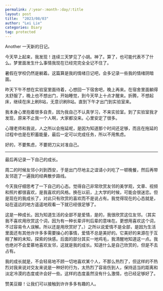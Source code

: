 ```yaml
---
permalink: /:year-:month-:day/:title
layout: post
title:  "2023/08/03"
author: "Lei Lie"
categories: Diary
tag: protected 
---
```


Another 一天新的日记。

今天早上起来，我发现！连续三天梦见了小胡。神了。算了，也可能代表不了什么。梦里面发生什么事情我现在已经完完全全记不住了。

暑假在学校仍然是躺着。这篇算是我的情绪日记吧，会多记录一些我的情绪阴暗面。

昨天下午不想在实验室里面待着，心想回一下宿舍吧，晚上再来。在宿舍里面躺得太舒服了，晚上也不想出门，开始睡觉，到今天早上十点才醒来。折腾，不想起床，继续在床上刷B站，无意识刷B站。直到下午才出门到实验室来。

我本身心里抱着很多自责，因为我自己不认真学习，不来实验室。到了实验室我才发现，原来不止我一个人啊，大家都没来。心里安定了很多。

心理老师和我说，人之所以会拖延呢，是因为知道那个时间还足够，而且在拖延的过程中也是在积蓄能量，最后一定可以完成任务，所以不用焦虑。

好的，不要焦虑，不要把刀尖对准自己。

---

最后再记录一下自己的成长。

周二的时候友邻小刘到西安，于是出门尽地主之谊请小刘吃了一顿晚餐，然后再带友邻逛了一遍我的经典散步路线。

今天我仔细思考了一下自己的心态。觉得自己非常欣赏友邻的美学观，文章、视频和照片都很喜欢，是我喜欢的风格。换在以前，上大学的时候，可能会很迷恋。但是现在的我成长了，对此只有欣赏的喜欢而不是说占有。我觉得现在的心态就是，站在遥远的地方遥遥地观看一下就已经很足够了。

这是一种成长。因为知道生活的全部不是爱情，是的，我很欣赏这位友邻。（其实我不喜欢用欣赏这个词，因为有一种长辈评判后辈的意味在。更想用喜欢这个词，不过容易令人误解。所以还是用欣赏好了。）之所以说爱情不是全部，是因为生活里面还有其他许许多多需要操心的事情，爱情不总是美好的。它美好的来源在于互相了解的未知，探索的快感。后面的部分其实一地鸡毛，我清醒地知道这一点。我也绝对不会爱慕地喜欢友邻，这就是我的成长。知道什么是自己欣赏的，但是不去占有。

我的成长就是，不会轻易地不顾一切地喜欢某个人，不那么热烈了，但这样的不热烈对我来说对交友来说是一种好的行为，太热烈了容易伤到人，保持适当的距离和淡定冷漠的态度或许会好一些。这样的态度虽然没有什么激情，也已经足够好了。

赞美豆瓣！让我们可以接触到许许多多有趣的人。


